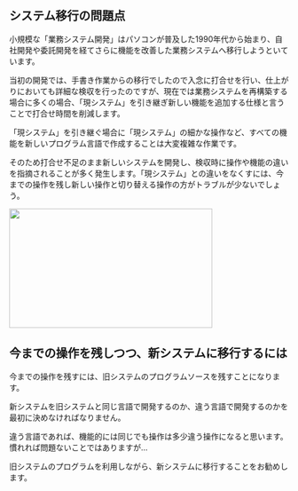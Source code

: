 <!---
muramoto1041/muramoto1041は ✨ 特別な ✨ リポジトリです。その `README.md` (このファイル) が GitHub プロフィールに表示されます。
[プレビュー] リンクをクリックすると、変更内容を確認できます。
--->
## システム移行の問題点
小規模な「業務システム開発」はパソコンが普及した1990年代から始まり、自社開発や委託開発を経てさらに機能を改善した業務システムへ移行しようといています。

当初の開発では、手書き作業からの移行でしたので入念に打合せを行い、仕上がりにおいても詳細な検収を行ったのですが、現在では業務システムを再構築する場合に多くの場合、「現システム」を引き継ぎ新しい機能を追加する仕様と言うことで打合せ時間を削減します。

「現システム」を引き継ぐ場合に「現システム」の細かな操作など、すべての機能を新しいプログラム言語で作成することは大変複雑な作業です。

そのため打合せ不足のまま新しいシステムを開発し、検収時に操作や機能の違いを指摘されることが多く発生します。「現システム」との違いをなくすには、今までの操作を残し新しい操作と切り替える操作の方がトラブルが少ないでしょう。

<img src="https://cdn-ak.f.st-hatena.com/images/fotolife/m/muramoto1041/20250709/20250709093052.png" width="366" height="215"><br/>
 
## 今までの操作を残しつつ、新システムに移行するには
今までの操作を残すには、旧システムのプログラムソースを残すことになります。

新システムを旧システムと同じ言語で開発するのか、違う言語で開発するのかを最初に決めなければなりません。

違う言語であれば、機能的には同じでも操作は多少違う操作になると思います。慣れれば問題ないことではありますが…

旧システムのプログラムを利用しながら、新システムに移行することをお勧めします。
